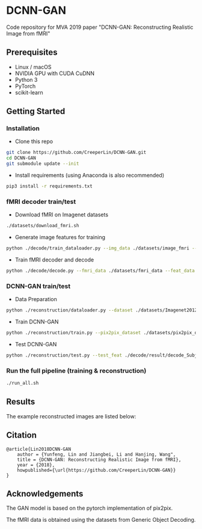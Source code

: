 # DCNN-GAN

Code repository for MVA 2019 paper "DCNN-GAN: Reconstructing Realistic Image from fMRI"

## Prerequisites

- Linux / macOS
- NVIDIA GPU with CUDA CuDNN
- Python 3
- PyTorch
- scikit-learn

## Getting Started

### Installation

- Clone this repo

```bash
git clone https://github.com/CreeperLin/DCNN-GAN.git
cd DCNN-GAN
git submodule update --init
```

- Install requirements (using Anaconda is also recommended)
```bash
pip3 install -r requirements.txt
```

### fMRI decoder train/test

- Download fMRI on Imagenet datasets

```bash
./datasets/download_fmri.sh
```

- Generate image features for training

```bash
python ./decode/train_dataloader.py --img_data ./datasets/image_fmri --output ./tmp/feat_data
```

- Train fMRI decoder and decode

```bash
python ./decode/decode.py --fmri_data ./datasets/fmri_data --feat_data ./tmp/feat_data --output ./tmp/decoded_feat
```

### DCNN-GAN train/test
- Data Preparation

```bash
python ./reconstruction/dataloader.py --dataset ./datasets/Imagenet2012/img_par
```

- Train DCNN-GAN

```bash
python ./reconstruction/train.py --pix2pix_dataset ./datasets/pix2pix_data/train_img
```

- Test DCNN-GAN

```bash
python ./reconstruction/test.py --test_feat ./decode/result/decode_Subject1_VC_lr_pred.pkl --test_id ./decode/result/decode_Subject1_VC_lr_id.pkl
```

### Run the full pipeline (training & reconstruction)

```bash
./run_all.sh
```

## Results

The example reconstructed images are listed below:

## Citation

    @article{Lin2018DCNN-GAN
        author = {Yunfeng, Lin and Jiangbei, Li and Hanjing, Wang",
        title = {DCNN-GAN: Reconstructing Realistic Image from fMRI},
        year = {2018},
        howpublished={\url{https://github.com/CreeperLin/DCNN-GAN}}
    }

## Acknowledgements

The GAN model is based on the pytorch implementation of pix2pix.

The fMRI data is obtained using the datasets from Generic Object Decoding.
